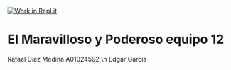 [![Work in Repl.it](https://classroom.github.com/assets/work-in-replit-14baed9a392b3a25080506f3b7b6d57f295ec2978f6f33ec97e36a161684cbe9.svg)](https://classroom.github.com/online_ide?assignment_repo_id=280154&assignment_repo_type=GroupAssignmentRepo)
# El Maravilloso y Poderoso equipo 12
Rafael Díaz Medina A01024592 \n
Edgar García
